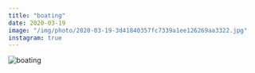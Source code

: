 ```yaml
---
title: "boating"
date: 2020-03-19
image: "/img/photo/2020-03-19-3d41840357fc7339a1ee126269aa3322.jpg"
instagram: true
---
```


![boating](/img/photo/2020-03-19-3d41840357fc7339a1ee126269aa3322.jpg)
